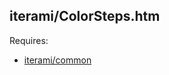 iterami/ColorSteps.htm
----------------------

Requires:
* [iterami/common](https://github.com/iterami/common)
